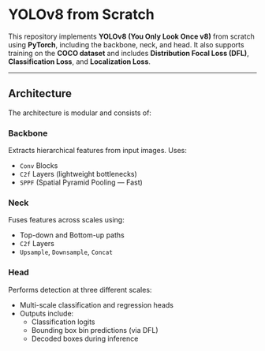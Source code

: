 # YOLOv8 from Scratch

This repository implements **YOLOv8 (You Only Look Once v8)** from scratch using **PyTorch**, including the backbone, neck, and head. It also supports training on the **COCO dataset** and includes **Distribution Focal Loss (DFL)**, **Classification Loss**, and **Localization Loss**.

---

## Architecture

The architecture is modular and consists of:

### Backbone
Extracts hierarchical features from input images. Uses:
- `Conv` Blocks
- `C2f` Layers (lightweight bottlenecks)
- `SPPF` (Spatial Pyramid Pooling — Fast)

### Neck
Fuses features across scales using:
- Top-down and Bottom-up paths
- `C2f` Layers
- `Upsample`, `Downsample`, `Concat`

### Head
Performs detection at three different scales:
- Multi-scale classification and regression heads
- Outputs include:
  - Classification logits
  - Bounding box bin predictions (via DFL)
  - Decoded boxes during inference
